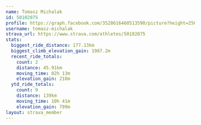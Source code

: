 ```yaml
---
name: Tomasz Michalak
id: 50102075
profile: https://graph.facebook.com/3528616460513590/picture?height=256&width=256
username: tomasz-michalak
strava_url: https://www.strava.com/athletes/50102075
stats:
  biggest_ride_distance: 177.13km
  biggest_climb_elevation_gain: 1987.2m
  recent_ride_totals:
    count: 2
    distance: 45.91km
    moving_time: 02h 13m
    elevation_gain: 218m
  ytd_ride_totals:
    count: 9
    distance: 139km
    moving_time: 10h 41m
    elevation_gain: 799m
layout: strava_member
--- 
```

